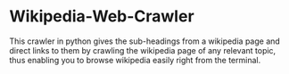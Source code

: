 # Wikipedia-Web-Crawler
This crawler in python gives the sub-headings from a wikipedia page and direct links to them by crawling the wikipedia page of any relevant topic, thus enabling you to browse wikipedia easily right from the terminal.
